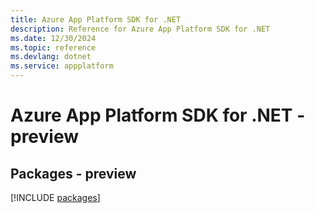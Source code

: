 ```yaml
---
title: Azure App Platform SDK for .NET
description: Reference for Azure App Platform SDK for .NET
ms.date: 12/30/2024
ms.topic: reference
ms.devlang: dotnet
ms.service: appplatform
---
```

# Azure App Platform SDK for .NET - preview
## Packages - preview
[!INCLUDE [packages](app-platform-index.md)]